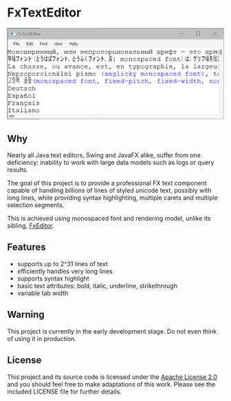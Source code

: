 # FxTextEditor

![screenshot](https://github.com/andy-goryachev/FxTextEditor/blob/master/doc/screenshot.png)


## Why ##

Nearly all Java text editors, Swing and JavaFX alike, suffer from one deficiency: inability to work with large 
data models such as logs or query results.

The goal of this project is to provide a professional FX text component capable of handling billions of 
lines of styled unicode text, possibly with long lines, while providing syntax highlighting, multiple carets and multiple selection segments.

This is achieved using monospaced font and rendering model, unlike its sibling, [FxEditor](https://github.com/andy-goryachev/FxEditor).


## Features

* supports up to 2^31 lines of text
* efficiently handles very long lines
* supports syntax highlight
* basic text attributes: bold, italic, underline, strikethrough
* variable tab width


## Warning

This project is currently in the early development stage.  Do not even think of using it in production.
 

## License

This project and its source code is licensed under the [Apache License 2.0](http://www.apache.org/licenses/LICENSE-2.0) and you should feel free to make adaptations of this work. Please see the included LICENSE file for further details.
